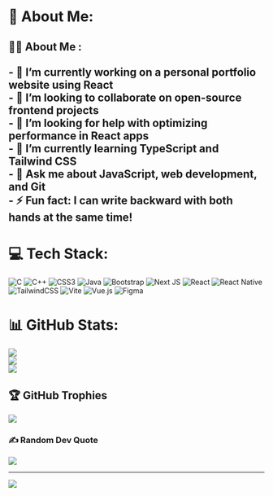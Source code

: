 # 💫 About Me:
## 🙋‍♂️ About Me :<br><br>- 🔭 I’m currently working on **a personal portfolio website using React**<br>- 🤝 I’m looking to collaborate on **open-source frontend projects**<br>- 🧠 I’m looking for help with **optimizing performance in React apps**<br>- 🌱 I’m currently learning **TypeScript and Tailwind CSS**<br>- 💬 Ask me about **JavaScript, web development, and Git**<br>- ⚡ Fun fact: **I can write backward with both hands at the same time!**<br>


# 💻 Tech Stack:
![C](https://img.shields.io/badge/c-%2300599C.svg?style=for-the-badge&logo=c&logoColor=white) ![C++](https://img.shields.io/badge/c++-%2300599C.svg?style=for-the-badge&logo=c%2B%2B&logoColor=white) ![CSS3](https://img.shields.io/badge/css3-%231572B6.svg?style=for-the-badge&logo=css3&logoColor=white) ![Java](https://img.shields.io/badge/java-%23ED8B00.svg?style=for-the-badge&logo=openjdk&logoColor=white) ![Bootstrap](https://img.shields.io/badge/bootstrap-%238511FA.svg?style=for-the-badge&logo=bootstrap&logoColor=white) ![Next JS](https://img.shields.io/badge/Next-black?style=for-the-badge&logo=next.js&logoColor=white) ![React](https://img.shields.io/badge/react-%2320232a.svg?style=for-the-badge&logo=react&logoColor=%2361DAFB) ![React Native](https://img.shields.io/badge/react_native-%2320232a.svg?style=for-the-badge&logo=react&logoColor=%2361DAFB) ![TailwindCSS](https://img.shields.io/badge/tailwindcss-%2338B2AC.svg?style=for-the-badge&logo=tailwind-css&logoColor=white) ![Vite](https://img.shields.io/badge/vite-%23646CFF.svg?style=for-the-badge&logo=vite&logoColor=white) ![Vue.js](https://img.shields.io/badge/vue.js-%2335495e.svg?style=for-the-badge&logo=vuedotjs&logoColor=%234FC08D) ![Figma](https://img.shields.io/badge/figma-%23F24E1E.svg?style=for-the-badge&logo=figma&logoColor=white)
# 📊 GitHub Stats:
![](https://github-readme-stats.vercel.app/api?username=tahmidur&theme=blue-green&hide_border=false&include_all_commits=false&count_private=false)<br/>
![](https://nirzak-streak-stats.vercel.app/?user=tahmidur&theme=blue-green&hide_border=false)<br/>
![](https://github-readme-stats.vercel.app/api/top-langs/?username=tahmidur&theme=blue-green&hide_border=false&include_all_commits=false&count_private=false&layout=compact)

## 🏆 GitHub Trophies
![](https://github-profile-trophy.vercel.app/?username=tahmidur&theme=radical&no-frame=false&no-bg=true&margin-w=4)

### ✍️ Random Dev Quote
![](https://quotes-github-readme.vercel.app/api?type=horizontal&theme=radical)

---
[![](https://visitcount.itsvg.in/api?id=tahmidur&icon=0&color=0)](https://visitcount.itsvg.in)

<!-- Proudly created with GPRM ( https://gprm.itsvg.in ) -->
